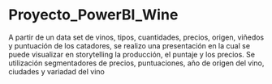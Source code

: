 # Proyecto_PowerBI_Wine
A partir de un data set de vinos, tipos, cuantidades, precios, origen, viñedos y puntuación de los catadores, se realizo una presentación en la cual se puede visualizar en storytelling la producción, el puntaje y los precios. Se utilización segmentadores de precios, puntuaciones, año de origen del vino, ciudades y variadad del vino
